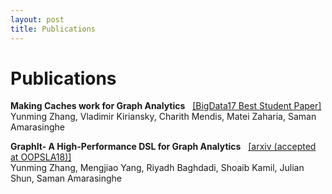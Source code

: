 ```yaml
---
layout: post
title: Publications 
---
```

Publications
============

**Making Caches work for Graph Analytics** &nbsp; [[BigData17 Best Student Paper]]({{site.data.papers.cagra.link}})  <br/> 
Yunming Zhang,  Vladimir Kiriansky, Charith Mendis, Matei Zaharia, Saman Amarasinghe

**GraphIt- A High-Performance DSL for Graph Analytics** &nbsp; [[arxiv (accepted at OOPSLA18)]]({{site.data.papers.graphit.link}})  <br/>
Yunming Zhang, Mengjiao Yang, Riyadh Baghdadi, Shoaib Kamil, Julian Shun, Saman Amarasinghe

